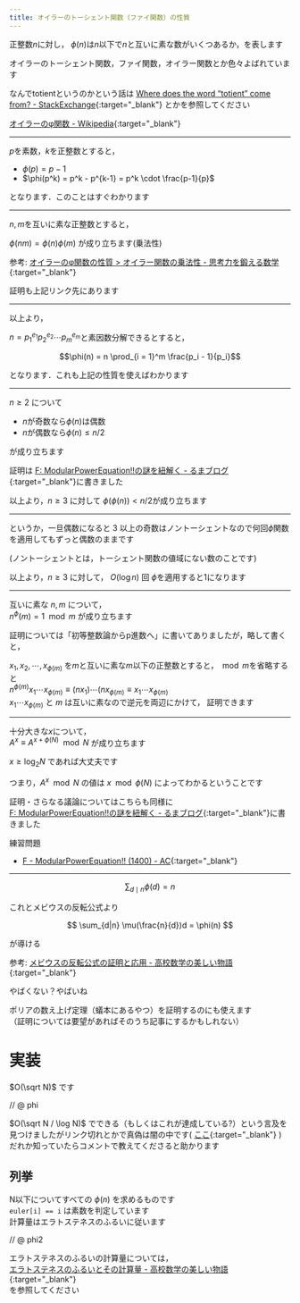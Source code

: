 ```yaml
---
title: オイラーのトーシェント関数（ファイ関数）の性質
---
```


正整数$n$に対し，
$\phi(n)$は$n$以下で$n$と互いに素な数がいくつあるか，を表します

オイラーのトーシェント関数，ファイ関数，オイラー関数とか色々よばれています

なんでtotientというのかという話は [Where does the word “totient” come from? - StackExchange](https://english.stackexchange.com/questions/23694/where-does-the-word-totient-come-from){:target="_blank"} とかを参照してください

[オイラーのφ関数 - Wikipedia](https://ja.wikipedia.org/wiki/オイラーのφ関数){:target="_blank"}

---

$p$を素数，$k$を正整数とすると，

* $\phi(p) = p - 1$
* $\phi(p^k) = p^k - p^{k-1} = p^k \cdot \frac{p-1}{p}$

となります．このことはすぐわかります

---

$n,m$を互いに素な正整数とすると，

$\phi(nm)=\phi(n)\phi(m)$ が成り立ちます(乗法性)

参考: [オイラーのφ関数の性質 > オイラー関数の乗法性 - 思考力を鍛える数学](http://www.mathlion.jp/article/ar042.html#3){:target="_blank"}

証明も上記リンク先にあります

---

以上より，

$n = p_1^{e_1}p_2^{e_2}\cdots p_m^{e_m}$と素因数分解できるとすると，

$$\phi(n) = n \prod_{i = 1}^m \frac{p_i - 1}{p_i}$$

となります．これも上記の性質を使えばわかります

---

$n \geq 2$ について

* $n$が奇数なら$\phi(n)$は偶数
* $n$が偶数なら$\phi(n) \le n/2$

が成り立ちます

証明は [F: ModularPowerEquation!!の謎を紐解く - るまブログ](https://tomorinao.blogspot.com/2018/09/f-modularpowerequation.html){:target="_blank"}に書きました

以上より，$n \geq 3$ に対して $\phi(\phi(n)) \lt n/2$が成り立ちます

---

というか，一旦偶数になると $3$ 以上の奇数はノントーシェントなので何回$\phi$関数を適用してもずっと偶数のままです

(ノントーシェントとは，トーシェント関数の値域にない数のことです)

以上より，$n \geq 3$ に対して， $O(\log n)$ 回 $\phi$を適用すると$1$になります

---

互いに素な $n, m$ について，  
$n^\phi(m) = 1 \mod m$ が成り立ちます

証明については「初等整数論からp進数へ」に書いてありましたが，略して書くと，

$x_1, x_2, \cdots, x_{\phi(m)}$ を$m$と互いに素な$m$以下の正整数とすると，$\mod m$を省略すると  
$n^{\phi(m)}x_1\cdots x_{\phi(m)} \equiv (nx_1)\cdots (nx_{\phi(m)} \equiv x_1 \cdots x_{\phi(m)}$  
$x_1 \cdots x_{\phi(m)}$ と $m$ は互いに素なので逆元を両辺にかけて， 
証明できます

---

十分大きな$x$について，  
$A^x \equiv A^{x+\phi(N)} \mod N$ が成り立ちます

$x \geq \log_2 N$ であれば大丈夫です

つまり，$A^x \mod N$ の値は $x \mod \phi(N)$ によってわかるということです

証明・さらなる議論についてはこちらも同様に  
[F: ModularPowerEquation!!の謎を紐解く - るまブログ](https://tomorinao.blogspot.com/2018/09/f-modularpowerequation.html){:target="_blank"}に書きました

練習問題

* [F - ModularPowerEquation!! (1400) - AC](https://beta.atcoder.jp/contests/tenka1-2017/tasks/tenka1_2017_f){:target="_blank"}

---

$$
\sum_{d\mid n} \phi(d) = n
$$

これとメビウスの反転公式より

$$
\sum_{d|n} \mu(\frac{n}{d})d = \phi(n)
$$

が導ける

参考: [メビウスの反転公式の証明と応用 - 高校数学の美しい物語](https://mathtrain.jp/mobiusinversion){:target="_blank"}

やばくない？やばいね

ポリアの数え上げ定理（蟻本にあるやつ）を証明するのにも使えます  
（証明については要望があればそのうち記事にするかもしれない）

# 実装

$O(\sqrt N)$ です

// @ phi

$O(\sqrt N / \log N)$ でできる（もしくはこれが達成している?）という言及を見つけましたがリンク切れとかで真偽は闇の中です( [ここ](https://github.com/eandbsoftware/libraryCPP/blob/master/ライブラリまとめ.txt#L279){:target="_blank"} )  
だれか知っていたらコメントで教えてくださると助かります

## 列挙

N以下についてすべての $\phi(n)$ を求めるものです  
`euler[i] == i` は素数を判定しています  
計算量はエラトステネスのふるいに従います

// @ phi2

エラトステネスのふるいの計算量については，  
[エラトステネスのふるいとその計算量 - 高校数学の美しい物語](https://mathtrain.jp/eratosthenes){:target="_blank"}  
を参照してください

